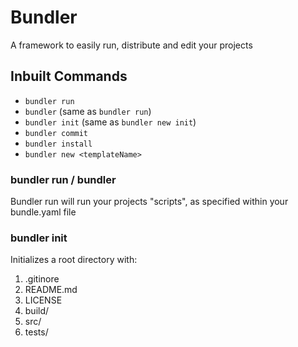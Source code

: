 # Bundler

A framework to easily run, distribute and edit your projects

## Inbuilt Commands

* `bundler run`
* `bundler` (same as `bundler run`)
* `bundler init` (same as `bundler new init`)
* `bundler commit`
* `bundler install`
* `bundler new <templateName>`

### bundler run / bundler

Bundler run will run your projects "scripts", as specified within your bundle.yaml file

### bundler init

Initializes a root directory with:  

1. .gitinore
2. README.md
3. LICENSE
4. build/
5. src/
6. tests/
